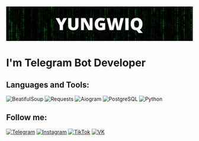[![Header](https://github.com/yungwiq/yungwiq/blob/main/assets/header.png)](https://t.me/+zNTdTqqKK0llMTBi)

# I'm Telegram Bot Developer

## Languages and Tools:

![BeatifulSoup](https://img.shields.io/badge/-BeatifulSoup-21262D?style=for-the-badge&logo=python&logoColor=FCFBD0)
![Requests](https://img.shields.io/badge/-Requests-21262D?style=for-the-badge&logo=python&logoColor=97271F)
![Aiogram](https://img.shields.io/badge/-Aiogram-2B2B2B?style=for-the-badge&logo=telegram)
![PostgreSQL](https://img.shields.io/badge/-PostgreSQL-2B2B2B?style=for-the-badge&logo=postgresql&logoColor=FFFFFF)
![Python](https://img.shields.io/badge/-Python-2B2B2B?style=for-the-badge&logo=python)

## Follow me:
[![Telegram](https://img.shields.io/badge/-TELEGRAM-2B2B2B?style=for-the-badge&logo=Telegram)](https://t.me/yungwiqq)
[![Instagram](https://img.shields.io/badge/-Instagram-2B2B2B?style=for-the-badge&logo=Instagram)](https://instagram.com/yungwiq)
[![TikTok](https://img.shields.io/badge/-TikTok-2B2B2B?style=for-the-badge&logo=TikTok)](https://www.tiktok.com/@yungwiq)
[![VK](https://img.shields.io/badge/-VK-2B2B2B?style=for-the-badge&logo=VK)](https://vk.com/yungwiq)
